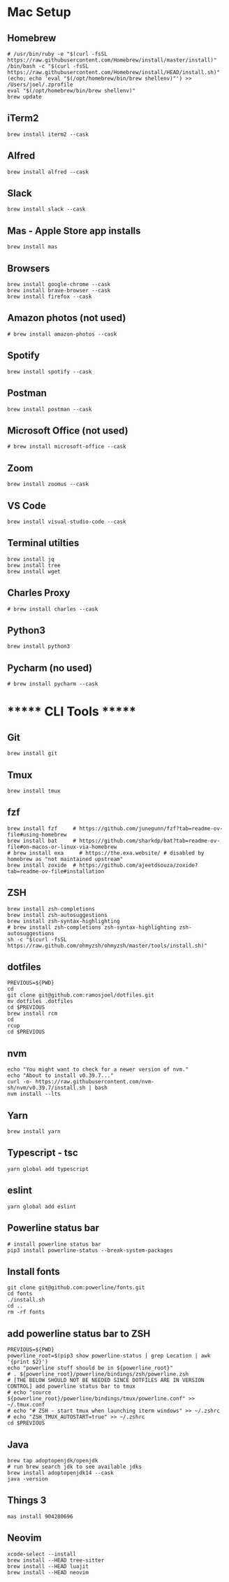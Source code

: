 # Mac Setup

## Homebrew
```
# /usr/bin/ruby -e "$(curl -fsSL https://raw.githubusercontent.com/Homebrew/install/master/install)"
/bin/bash -c "$(curl -fsSL https://raw.githubusercontent.com/Homebrew/install/HEAD/install.sh)"
(echo; echo 'eval "$(/opt/homebrew/bin/brew shellenv)"') >> /Users/joel/.zprofile
eval "$(/opt/homebrew/bin/brew shellenv)"
brew update
```

## iTerm2
```
brew install iterm2 --cask
```

## Alfred
```
brew install alfred --cask
```

## Slack
```
brew install slack --cask
```

## Mas - Apple Store app installs
```
brew install mas
```

## Browsers
```
brew install google-chrome --cask
brew install brave-browser --cask
brew install firefox --cask
```

## Amazon photos (not used)
```
# brew install amazon-photos --cask
```

## Spotify
```
brew install spotify --cask 
```

## Postman
```
brew install postman --cask
```

## Microsoft Office (not used)
```
# brew install microsoft-office --cask
```

## Zoom
```
brew install zoomus --cask
```

## VS Code
```
brew install visual-studio-code --cask
```

## Terminal utilties
```
brew install jq
brew install tree
brew install wget
```

## Charles Proxy
```
# brew install charles --cask
```

## Python3
```
brew install python3
```

## Pycharm (no used)
```
# brew install pycharm --cask
```

# ***** CLI Tools ***** #
## Git
```
brew install git
```

## Tmux
```
brew install tmux
```

## fzf
```
brew install fzf     # https://github.com/junegunn/fzf?tab=readme-ov-file#using-homebrew 
brew install bat     # https://github.com/sharkdp/bat?tab=readme-ov-file#on-macos-or-linux-via-homebrew
# brew install exa     # https://the.exa.website/ # disabled by homebrew as "not maintained upstream"
brew install zoxide  # https://github.com/ajeetdsouza/zoxide?tab=readme-ov-file#installation
```

## ZSH
```
brew install zsh-completions
brew install zsh-autosuggestions
brew install zsh-syntax-highlighting
# brew install zsh-completions zsh-syntax-highlighting zsh-autosuggestions
sh -c "$(curl -fsSL https://raw.github.com/ohmyzsh/ohmyzsh/master/tools/install.sh)"
```

## dotfiles
```
PREVIOUS=${PWD}
cd
git clone git@github.com:ramosjoel/dotfiles.git
mv dotfiles .dotfiles
cd $PREVIOUS
brew install rcm
cd
rcup
cd $PREVIOUS
```

## nvm
```
echo "You might want to check for a newer version of nvm."
echo "About to install v0.39.7..."
curl -o- https://raw.githubusercontent.com/nvm-sh/nvm/v0.39.7/install.sh | bash
nvm install --lts
```

## Yarn
```
brew install yarn
```

## Typescript - tsc
```
yarn global add typescript
```

## eslint
```
yarn global add eslint
```

## Powerline status bar
```
# install powerline status bar
pip3 install powerline-status --break-system-packages
```

## Install fonts
```
git clone git@github.com:powerline/fonts.git
cd fonts
./install.sh
cd ..
rm -rf fonts
```

## add powerline status bar to ZSH
```
PREVIOUS=${PWD}
powerline_root=$(pip3 show powerline-status | grep Location | awk '{print $2}')
echo "powerline stuff should be in ${powerline_root}"
# . ${powerline_root}/powerline/bindings/zsh/powerline.zsh
# [THE BELOW SHOULD NOT BE NEEDED SINCE DOTFILES ARE IN VERSION CONTROL] add powerline status bar to tmux
# echo "source ${powerline_root}/powerline/bindings/tmux/powerline.conf" >> ~/.tmux.conf
# echo "# ZSH - start tmux when launching iterm windows" >> ~/.zshrc
# echo "ZSH_TMUX_AUTOSTART=true" >> ~/.zshrc
cd $PREVIOUS
```

## Java
```
brew tap adoptopenjdk/openjdk
# run brew search jdk to see available jdks
brew install adoptopenjdk14 --cask
java -version
```

## Things 3
```
mas install 904280696
```

## Neovim
```
xcode-select --install
brew install --HEAD tree-sitter
brew install --HEAD luajit
brew install --HEAD neovim
```

